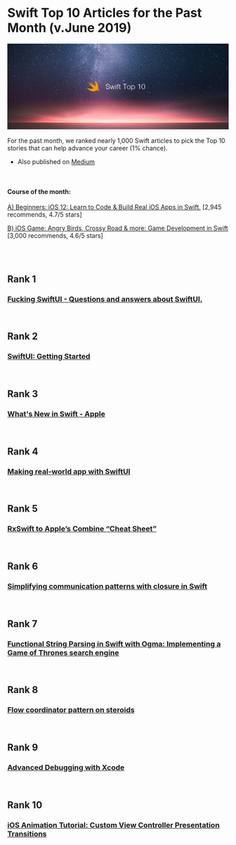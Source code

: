 # Swift Top 10 Articles for the Past Month (v.June 2019)

[<img src="swift-1906-top10.png" width="800" alt="Mybridge">](https://medium.mybridge.co/swift-top-10-articles-for-the-past-month-v-june-2019-b6687c7246c3)

For the past month, we ranked nearly 1,000 Swift articles to pick the Top 10 stories that can help advance your career (1% chance).
 
* Also published on [Medium](https://medium.mybridge.co/swift-top-10-articles-for-the-past-month-v-june-2019-b6687c7246c3)

<br>

#### Course of the month:

[A) Beginners: iOS 12: Learn to Code & Build Real iOS Apps in Swift.](http://bit.ly/2z68cqH) [2,945 recommends, 4.7/5 stars]

[B) iOS Game: Angry Birds, Crossy Road & more: Game Development in Swift](http://bit.ly/2Cojl5j) [3,000 recommends, 4.6/5 stars]


<br>
<br>

## Rank 1
### [Fucking SwiftUI - Questions and answers about SwiftUI.](https://fuckingswiftui.com?utm_source=mybridge&utm_medium=blog&utm_campaign=read_more)


<br>

## Rank 2
### [SwiftUI: Getting Started](https://www.raywenderlich.com/3715234-swiftui-getting-started?utm_source=mybridge&utm_medium=blog&utm_campaign=read_more)


<br>

## Rank 3
### [What's New in Swift - Apple](https://developer.apple.com/videos/play/wwdc2019/402?utm_source=mybridge&utm_medium=blog&utm_campaign=read_more)


<br>

## Rank 4
### [Making real-world app with SwiftUI](https://mecid.github.io/2019/06/05/swiftui-making-real-world-app?utm_source=mybridge&utm_medium=blog&utm_campaign=read_more)


<br>

## Rank 5
### [RxSwift to Apple’s Combine “Cheat Sheet”](https://medium.com/gett-engineering/rxswift-to-apples-combine-cheat-sheet-e9ce32b14c5b?utm_source=mybridge&utm_medium=blog&utm_campaign=read_more)


<br>

## Rank 6
### [Simplifying communication patterns with closure in Swift](https://medium.com/flawless-app-stories/simplifying-communication-patterns-with-closure-in-swift-1938414468b3?utm_source=mybridge&utm_medium=blog&utm_campaign=read_more)


<br>

## Rank 7
### [Functional String Parsing in Swift with Ogma: Implementing a Game of Thrones search engine](https://quickbirdstudios.com/blog/swift-string-parse?utm_source=mybridge&utm_medium=blog&utm_campaign=read_more)


<br>

## Rank 8
### [Flow coordinator pattern on steroids](https://medium.com/flawless-app-stories/flow-coordinator-pattern-on-steroids-a52021e31bfe?utm_source=mybridge&utm_medium=blog&utm_campaign=read_more)


<br>

## Rank 9
### [Advanced Debugging with Xcode](https://medium.com/headout-engineering/advanced-debugging-with-xcode-9eba2845232a?utm_source=mybridge&utm_medium=blog&utm_campaign=read_more)


<br>

## Rank 10
### [iOS Animation Tutorial: Custom View Controller Presentation Transitions](https://www.raywenderlich.com/2925473-ios-animation-tutorial-custom-view-controller-presentation-transitions?utm_source=mybridge&utm_medium=blog&utm_campaign=read_more)


                    
